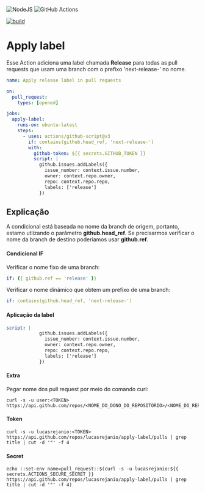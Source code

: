 <img alt="NodeJS" src="https://img.shields.io/badge/node.js%20-%2343853D.svg?&style=for-the-badge&logo=node.js&logoColor=white"/> <img alt="GitHub Actions" src="https://img.shields.io/badge/github%20actions%20-%232671E5.svg?&style=for-the-badge&logo=github%20actions&logoColor=white"/>

[![build](https://img.shields.io/wercker/build/wercker/go-wercker-api.svg)](https://github.com/LucasRejanio/apply-label-pr-actions/actions)

# Apply label
Esse Action adiciona uma label chamada **Release** para todas as pull requests que usam uma branch com o prefixo 'next-release-' no nome. 

```yml
name: Apply release label in pull requests 

on:
  pull_request:
    types: [opened]

jobs:
  apply-label:
    runs-on: ubuntu-latest
    steps:
      - uses: actions/github-script@v3
        if: contains(github.head_ref, 'next-release-')
        with:
          github-token: ${{ secrets.GITHUB_TOKEN }}
          script: |
            github.issues.addLabels({
              issue_number: context.issue.number,
              owner: context.repo.owner,
              repo: context.repo.repo,
              labels: ['release']
            })
```

## Explicação
A condicional está baseada no nome da branch de origem, portanto, estamo utlizando o parâmetro **github.head_ref**. Se precisarmos verificar o nome da branch de destino poderiamos usar **github.ref**.

#### Condicional IF

Verificar o nome fixo de uma branch: 
```yml
if: {{ github.ref == 'release' }}
```

Verificar o nome dinâmico que obtem um prefixo de uma branch: 
```yml
if: contains(github.head_ref, 'next-release-')
```
#### Aplicação da label

```yml
script: |
            github.issues.addLabels({
              issue_number: context.issue.number,
              owner: context.repo.owner,
              repo: context.repo.repo,
              labels: ['release']
            })
```

#### Extra
Pegar nome dos pull request por meio do comando curl: 

```shell
curl -s -u user:<TOKEN> https://api.github.com/repos/<NOME_DO_DONO_DO_REPOSITORIO>/<NOME_DO_REPOSITORIO>/pulls
```

#### Token

```shell
curl -s -u lucasrejanio:<TOKEN> https://api.github.com/repos/lucasrejanio/apply-label/pulls | grep title | cut -d '"' -f 4
```

#### Secret

```shell
echo ::set-env name=pull_request::$(curl -s -u lucasrejanio:${{ secrets.ACTIONS_SECURE_SECRET }} https://api.github.com/repos/lucasrejanio/apply-label/pulls | grep title | cut -d '"' -f 4)
```
